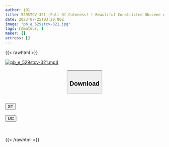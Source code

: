 ```yaml
---
author: j91
title: 529STCV-321 [Full Of Cuteness! ! Beautiful Constricted Obscene Ass Nursing JD And Halo Sexual Intercourse] Nursing Student With A Lewd Body That Makes You Want To Hug Her Unconsciously Sucks Her Uncle For Her Life And Has Raw Sex♪ ! Sheer Pitanascos Play Also Shoots 3 Ants! ! ! [\\ ♯ Hana ♯ 20 Years Old ♯ Nursing Student ♯ 007]
date: 2023-07-25T03:20:00Z
image: "pb_e_529stcv-321.jpg"
tags: [Amateur, ]
maker: []
actress: []
---
```



{{< rawhtml >}}

<div class="video" data-videoid="ggl9MQoRAlcqr2A">
    <a href="javascript:;">
        <img src="https://my.j91.asia/posts/pb_e_529stcv-321/pb_e_529stcv-321.jpg" width="WIDTH" height="HEIGHT" alt="pb_e_529stcv-321.mp4" loading="lazy">
    </a>
</div>

<script type="text/javascript" src="https://j91.asia/asset/on-demand-st.js"></script>

<br>
  <link rel="stylesheet" href="https://j91.asia/asset/bs5.css">
  
  <center>
  <button class="btn btn-primary" type="button" data-bs-toggle="collapse" data-bs-target=".multi-collapse" aria-expanded="false" aria-controls="multiCollapseExample1 multiCollapseExample2"><h2>Download</h2></button></center>
</p>
<div class="row">
  <div class="col">
    <div class="collapse multi-collapse" id="multiCollapseExample1">
      <div class="card card-body">
	      	      <br>
<div class="buttons">  
<a href="https://streamtape.to/v/ggl9MQoRAlcqr2A"><button class="btn-hover color-3"><i class="fa fa-download"></i> ST</button></a></div>
    </div>
  </div>
</div>
  <div class="col">
    <div class="collapse multi-collapse" id="multiCollapseExample2">
      <div class="card card-body">
	      <br>
<div class="buttons">
    <a href="https://userscloud.com/mscebazuo52j"><button class="btn-hover color-9"><i class="fa fa-download"></i> UC</button></a></div>
<br><br>
      </div>
    </div>
  </div>
</div>

{{< /rawhtml >}}